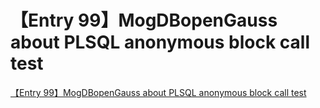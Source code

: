# 【Entry 99】MogDBopenGauss about PLSQL anonymous block call test
[【Entry 99】MogDBopenGauss about PLSQL anonymous block call test](https://aiwithcloud.com/2022/09/16/%e3%80%90entry_99%e3%80%91mogdbopengauss_about_plsql_anonymous_block_call_test/)